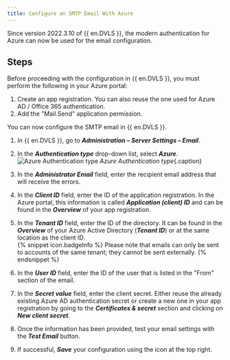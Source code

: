```yaml
---
title: Configure an SMTP Email With Azure
---
```

Since version 2022.3.10 of {{ en.DVLS }}, the modern authentication for Azure can now be used for the email configuration.

## Steps

Before proceeding with the configuration in {{ en.DVLS }}, you must perform the following in your Azure portal:
1. Create an app registration. You can also reuse the one used for Azure AD / Office 365 authentication.
1. Add the "Mail.Send" application permission.

You can now configure the SMTP email in {{ en.DVLS }}.
1. In {{ en.DVLS }}, go to ***Administration – Server Settings – Email***.
1. In the ***Authentication type*** drop-down list, select ***Azure***.
![Azure Authentication type](/img/en/kb/KB2186.png)
*Azure Authentication type*{.caption}
3. In the ***Administrator Email*** field, enter the recipient email address that will receive the errors.
1. In the ***Client ID*** field, enter the ID of the application registration. In the Azure portal, this information is called ***Application (client) ID*** and can be found in the ***Overview*** of your app registration.
1. In the ***Tenant ID*** field, enter the ID of the directory. It can be found in the ***Overview*** of your Azure Active Directory (***Tenant ID***) or at the same location as the client ID.  
{% snippet icon.badgeInfo %}
Please note that emails can only be sent to accounts of the same tenant; they cannot be sent externally.
{% endsnippet %}  

6. In the ***User ID*** field, enter the ID of the user that is listed in the "From" section of the email.
1. In the ***Secret value*** field, enter the client secret. Either reuse the already existing Azure AD authentication secret or create a new one in your app registration by going to the ***Certificates & secret*** section and clicking on ***New client secret***.
1. Once the information has been provided, test your email settings with the ***Test Email*** button. 
1. If successful, ***Save*** your configuration using the icon at the top right.
